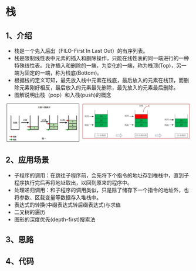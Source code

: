 # 栈

## 1、介绍

- 栈是一个先入后出（FILO-First In Last Out）的有序列表。
- 栈是限制线性表中元素的插入和删除操作，只能在线性表的同一端进行的一种特殊线性表。允许插入和删除的一端，为变化的一端，称为栈顶(Top)，另一端为固定的一端，称为栈底(Bottom)。
- 根据栈的定义可知，最先放入栈中元素在栈底，最后放入的元素在栈顶，而删除元素刚好相反，最后放入的元素最先删除，最先放入的元素最后删除。
- 图解说明出栈（pop）和入栈(push)的概念

![stack-1](images/stack-1.jpg)

## 2、应用场景

- 子程序的调用：在跳往子程序前，会先将下个指令的地址存到椎栈中，直到子程序执行完后再将地址取出，以回到原来的程序中。
- 处理递归调用：和子程序的调用类似，只是除了储存下一个指令的地址外，也将参数、区载变量等数据存入堆栈中。
- 表达式的转换(中缀表达式转后缀表达式)与求值
- 二叉树的遍历
- 图形的深度优先(depth-first)搜索法

## 3、思路



## 4、代码



